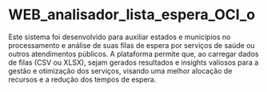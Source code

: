 # WEB_analisador_lista_espera_OCI_o
Este sistema foi desenvolvido para auxiliar estados e municípios no processamento e análise de suas filas de espera por serviços de saúde ou outros atendimentos públicos. A plataforma permite que, ao carregar dados de filas (CSV ou XLSX), sejam gerados resultados e insights valiosos para a gestão e otimização dos serviços, visando uma melhor alocação de recursos e a redução dos tempos de espera.
